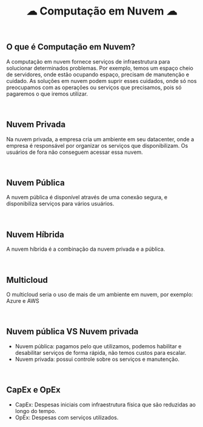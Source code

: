 <h1 align="center">☁ Computação em Nuvem ☁</h1>

<br>

## O que é Computação em Nuvem?
A computação em nuvem fornece serviços de infraestrutura para solucionar determinados problemas.
Por exemplo, temos um espaço cheio de servidores, onde estão ocupando espaço, precisam de manutenção e cuidado.
As soluções em nuvem podem suprir esses cuidados, onde só nos preocupamos com as operações ou serviços que precisamos, pois só pagaremos o que iremos utilizar.

<br>

## Nuvem Privada
Na nuvem privada, a empresa cria um ambiente em seu datacenter, onde a empresa é responsável por organizar os serviços que disponibilizam.
Os usuários de fora não conseguem acessar essa nuvem.

<br>

## Nuvem Pública
A nuvem pública é disponível através de uma conexão segura, e disponibiliza serviços para vários usuários.

<br>

## Nuvem Híbrida
A nuvem híbrida é a combinação da nuvem privada e a pública.

<br>

## Multicloud
O multicloud seria o uso de mais de um ambiente em nuvem, por exemplo: Azure e AWS

<br>

## Nuvem pública VS Nuvem privada

- Nuvem pública: pagamos pelo que utilizamos, podemos habilitar e desabilitar serviços de forma rápida, não temos custos para escalar.
- Nuvem privada: possui controle sobre os serviços e manutenção.

<br>

## CapEx e OpEx

- CapEx: Despesas iniciais com infraestrutura física que são reduzidas ao longo do tempo.
- OpEx: Despesas com serviços utilizados.
